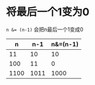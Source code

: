 # 将最后一个1变为0

`n &= (n-1)` 会把n最后一个1变成0

| n    | n-1  | n&=(n-1) |
| ---- | ---- | -------- |
| 11   | 10   | 10       |
| 100  | 11   | 0        |
| 1100 | 1011 | 1000     |